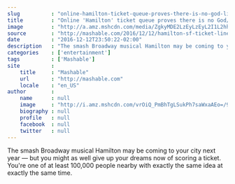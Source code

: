 ```yaml
---
slug          : "online-hamilton-ticket-queue-proves-there-is-no-god-life-is-meaningless-you-should-just-quit-now"
title         : "Online 'Hamilton' ticket queue proves there is no God/life is meaningless/you should just quit now"
image         : "http://a.amz.mshcdn.com/media/ZgkyMDE2LzEyLzEyL2I1L2hhbWlsdG9uLjQzNDM0LmpwZwpwCXRodW1iCTEyMDB4NjMwCmUJanBn/9894dc98/1f5/hamilton.jpg"
source        : "http://mashable.com/2016/12/12/hamilton-sf-ticket-line-hell/"
date          : "2016-12-12T23:50:22-02:00"
description   : "The smash Broadway musical Hamilton may be coming to your city next year — but you might as well give up your dreams now of scoring a ticket. You're one of at least 100,000 people nearby with exactly the same idea at exactly the same time."
categories    : ['entertainment']
tags          : ['Mashable']
site          :
    title     : "Mashable"
    url       : "http://mashable.com"
    locale    : "en_US"
author        :
    name      : null
    image     : "http://i.amz.mshcdn.com/vrOiQ_PmBhTgLSukPh7saWxaAEo=/90x90/2016%2F09%2F16%2Fff%2Fhttpi.amz.mshcdn.comdmCZ4V9nLixxi10_iNFSi7yPn0250x2.292ef.jpg"
    biography : null
    profile   : null
    facebook  : null
    twitter   : null
---
```


The smash Broadway musical Hamilton may be coming to your city next year — but you might as well give up your dreams now of scoring a ticket. You're one of at least 100,000 people nearby with exactly the same idea at exactly the same time.
